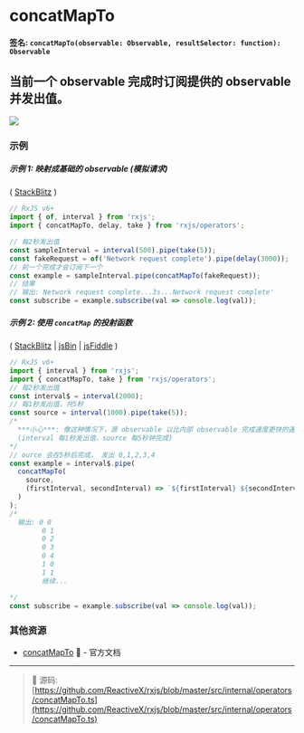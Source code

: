 # concatMapTo

#### 签名: `concatMapTo(observable: Observable, resultSelector: function): Observable`

## 当前一个 observable 完成时订阅提供的 observable 并发出值。

<div class="ua-ad"><a href="https://ultimateangular.com/?ref=76683_kee7y7vk"><img src="https://ultimateangular.com/assets/img/banners/ua-leader.svg"></a></div>

### 示例

##### 示例 1: 映射成基础的 observable (模拟请求)

( [StackBlitz](https://stackblitz.com/edit/typescript-fkkh6c?file=index.ts&devtoolsheight=50) )

```js
// RxJS v6+
import { of, interval } from 'rxjs';
import { concatMapTo, delay, take } from 'rxjs/operators';

// 每2秒发出值
const sampleInterval = interval(500).pipe(take(5));
const fakeRequest = of('Network request complete').pipe(delay(3000));
// 前一个完成才会订阅下一个
const example = sampleInterval.pipe(concatMapTo(fakeRequest));
// 结果
// 输出: Network request complete...3s...Network request complete'
const subscribe = example.subscribe(val => console.log(val));
```

##### 示例 2: 使用 `concatMap` 的投射函数

( [StackBlitz](https://stackblitz.com/edit/typescript-8kcfm1?file=index.ts&devtoolsheight=100) |
[jsBin](http://jsbin.com/fogefebisu/1/edit?js,console) |
[jsFiddle](https://jsfiddle.net/btroncone/s19wtscb/) )

```js
// RxJS v6+
import { interval } from 'rxjs';
import { concatMapTo, take } from 'rxjs/operators';
// 每2秒发出值
const interval$ = interval(2000);
// 每1秒发出值，共5秒
const source = interval(1000).pipe(take(5));
/*
  ***小心***: 像这种情况下，源 observable 以比内部 observable 完成速度更快的速度发出，内存问题可能会出现。
  (interval 每1秒发出值，source 每5秒钟完成)
*/
// ource 会在5秒后完成， 发出 0,1,2,3,4
const example = interval$.pipe(
  concatMapTo(
    source,
    (firstInterval, secondInterval) => `${firstInterval} ${secondInterval}`
  )
);
/*
  输出: 0 0
        0 1
        0 2
        0 3
        0 4
        1 0
        1 1
        继续...

*/
const subscribe = example.subscribe(val => console.log(val));
```

### 其他资源

- [concatMapTo](https://cn.rx.js.org/class/es6/Observable.js~Observable.html#instance-method-concatMapTo) :newspaper: - 官方文档

---
> :file_folder: 源码:  [https://github.com/ReactiveX/rxjs/blob/master/src/internal/operators/concatMapTo.ts](https://github.com/ReactiveX/rxjs/blob/master/src/internal/operators/concatMapTo.ts)
